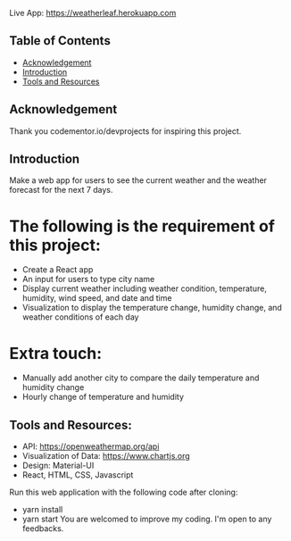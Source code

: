 Live App: https://weatherleaf.herokuapp.com

## Table of Contents

- [Acknowledgement](#acknowledgement)
- [Introduction](#Introduction)
- [Tools and Resources](#tools-and-resources)

## Acknowledgement

Thank you codementor.io/devprojects for inspiring this project.

## Introduction

Make a web app for users to see the current weather and the weather forecast for the next 7 days.

# The following is the requirement of this project:

- Create a React app
- An input for users to type city name
- Display current weather including weather condition, temperature, humidity, wind speed, and date and time
- Visualization to display the temperature change, humidity change, and weather conditions of each day

# Extra touch:

- Manually add another city to compare the daily temperature and humidity change
- Hourly change of temperature and humidity

## Tools and Resources:

- API: https://openweathermap.org/api
- Visualization of Data: https://www.chartjs.org
- Design: Material-UI
- React, HTML, CSS, Javascript

Run this web application with the following code after cloning:

- yarn install
- yarn start
  You are welcomed to improve my coding. I'm open to any feedbacks.

